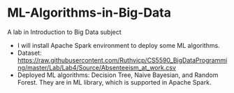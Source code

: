 # ML-Algorithms-in-Big-Data
A lab in Introduction to Big Data subject
- I will install Apache Spark environment to deploy some ML algorithms.
- Dataset: https://raw.githubusercontent.com/Ruthvicp/CS5590_BigDataProgramming/master/Lab/Lab4/Source/Absenteeism_at_work.csv
- Deployed ML algorithms: Decision Tree, Naive Bayesian, and Random Forest. They are in ML library, which is supported in Apache Spark.
